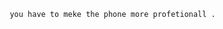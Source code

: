 <!-- # you have to make one button wen hove you have two option 
                    1 - check
                    2 - Clear
                    ...
             -->

             you have to meke the phone more profetionall .
             